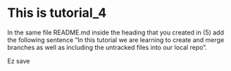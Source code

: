 # This is tutorial_4

In the same file README.md inside the heading that you created in (5) add the following sentence “In
this tutorial we are learning to create and merge branches as well as including the untracked files into
our local repo”.

Ez save

